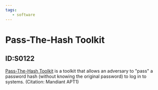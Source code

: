 ```yaml
---
tags:
   - software
---
```

# Pass-The-Hash Toolkit
## ID:S0122
[Pass-The-Hash Toolkit](software/S0122) is a toolkit that allows an adversary to "pass" a password hash (without knowing the original password) to log in to systems. (Citation: Mandiant APT1)
